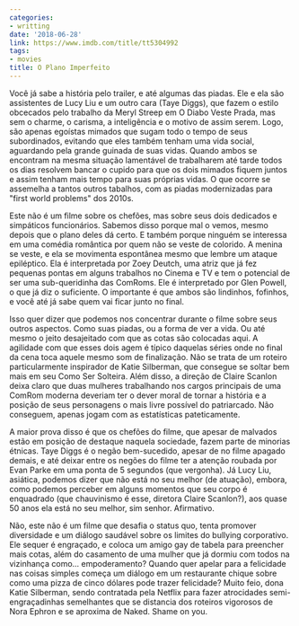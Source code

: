 ```yaml
---
categories:
- writting
date: '2018-06-28'
link: https://www.imdb.com/title/tt5304992
tags:
- movies
title: O Plano Imperfeito
---
```


Você já sabe a história pelo trailer, e até algumas das piadas. Ele e ela são assistentes de Lucy Liu e um outro cara (Taye Diggs), que fazem o estilo obcecados pelo trabalho da Meryl Streep em O Diabo Veste Prada, mas sem o charme, o carisma, a inteligência e o motivo de assim serem. Logo, são apenas egoístas mimados que sugam todo o tempo de seus subordinados, evitando que eles também tenham uma vida social, aguardando pela grande guinada de suas vidas. Quando ambos se encontram na mesma situação lamentável de trabalharem até tarde todos os dias resolvem bancar o cupido para que os dois mimados fiquem juntos e assim tenham mais tempo para suas próprias vidas. O que ocorre se assemelha a tantos outros tabalhos, com as piadas modernizadas para "first world problems" dos 2010s.

Este não é um filme sobre os chefões, mas sobre seus dois dedicados e simpáticos funcionários. Sabemos disso porque mal o vemos, mesmo depois que o plano deles dá certo. E também porque ninguém se interessa em uma comédia romântica por quem não se veste de colorido. A menina se veste, e ela se movimenta espontânea mesmo que lembre um ataque epiléptico. Ela é interpretada por Zoey Deutch, uma atriz que já fez pequenas pontas em alguns trabalhos no Cinema e TV e tem o potencial de ser uma sub-queridinha das ComRoms. Ele é interpretado por Glen Powell, o que já diz o suficiente. O importante é que ambos são lindinhos, fofinhos, e você até já sabe quem vai ficar junto no final.

Isso quer dizer que podemos nos concentrar durante o filme sobre seus outros aspectos. Como suas piadas, ou a forma de ver a vida. Ou até mesmo o jeito desajeitado com que as cotas são colocadas aqui. A agilidade com que esses dois agem é típico daquelas séries onde no final da cena toca aquele mesmo som de finalização. Não se trata de um roteiro particularmente inspirador de Katie Silberman, que consegue se soltar bem mais em seu Como Ser Solteira. Além disso, a direção de Claire Scanlon deixa claro que duas mulheres trabalhando nos cargos principais de uma ComRom moderna deveriam ter o dever moral de tornar a história e a posição de seus personagens o mais livre possível do patriarcado. Não conseguem, apenas jogam com as estatísticas pateticamente.

A maior prova disso é que os chefões do filme, que apesar de malvados estão em posição de destaque naquela sociedade, fazem parte de minorias étnicas. Taye Diggs é o negão bem-sucedido, apesar de no filme apagado demais, e até deixar entre os negões do filme ter a atenção roubada por Evan Parke em uma ponta de 5 segundos (que vergonha). Já Lucy Liu, asiática, podemos dizer que não está no seu melhor (de atuação), embora, como podemos perceber em alguns momentos que seu corpo é enquadrado (que chauvinismo é esse, diretora Claire Scanlon?), aos quase 50 anos ela está no seu melhor, sim senhor. Afirmativo.

Não, este não é um filme que desafia o status quo, tenta promover diversidade e um diálogo saudável sobre os limites do bullying corporativo. Ele sequer é engraçado, e coloca um amigo gay de tabela para preencher mais cotas, além do casamento de uma mulher que já dormiu com todos na vizinhança como... empoderamento? Quando quer apelar para a felicidade nas coisas simples começa um diálogo em um restaurante chique sobre como uma pizza de cinco dólares pode trazer felicidade? Muito feio, dona Katie Silberman, sendo contratada pela Netflix para fazer atrocidades semi-engraçadinhas semelhantes que se distancia dos roteiros vigorosos de Nora Ephron e se aproxima de Naked. Shame on you.